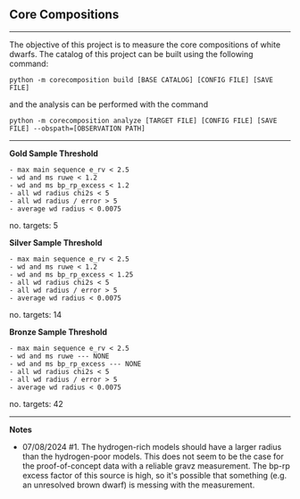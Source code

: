 ## Core Compositions
---

The objective of this project is to measure the core compositions of white dwarfs. The catalog of this project can be built using the following command:
```
python -m corecomposition build [BASE CATALOG] [CONFIG FILE] [SAVE FILE]
```
and the analysis can be performed with the command
```
python -m corecomposition analyze [TARGET FILE] [CONFIG FILE] [SAVE FILE] --obspath=[OBSERVATION PATH]
```

---

**Gold Sample Threshold**
```
- max main sequence e_rv < 2.5
- wd and ms ruwe < 1.2
- wd and ms bp_rp_excess < 1.2
- all wd radius chi2s < 5
- all wd radius / error > 5
- average wd radius < 0.0075
```
no. targets: 5

**Silver Sample Threshold**
```
- max main sequence e_rv < 2.5
- wd and ms ruwe < 1.2
- wd and ms bp_rp_excess < 1.25
- all wd radius chi2s < 5
- all wd radius / error > 5
- average wd radius < 0.0075
```
no. targets: 14

**Bronze Sample Threshold**
```
- max main sequence e_rv < 2.5
- wd and ms ruwe --- NONE
- wd and ms bp_rp_excess --- NONE
- all wd radius chi2s < 5
- all wd radius / error > 5
- average wd radius < 0.0075
```
no. targets: 42

---

**Notes**
* 07/08/2024 #1. The hydrogen-rich models should have a larger radius than the hydrogen-poor models. This does not seem to be the case for the proof-of-concept data with a reliable gravz measurement. The bp-rp excess factor of this source is high, so it's possible that something (e.g. an unresolved brown dwarf) is messing with the measurement.
